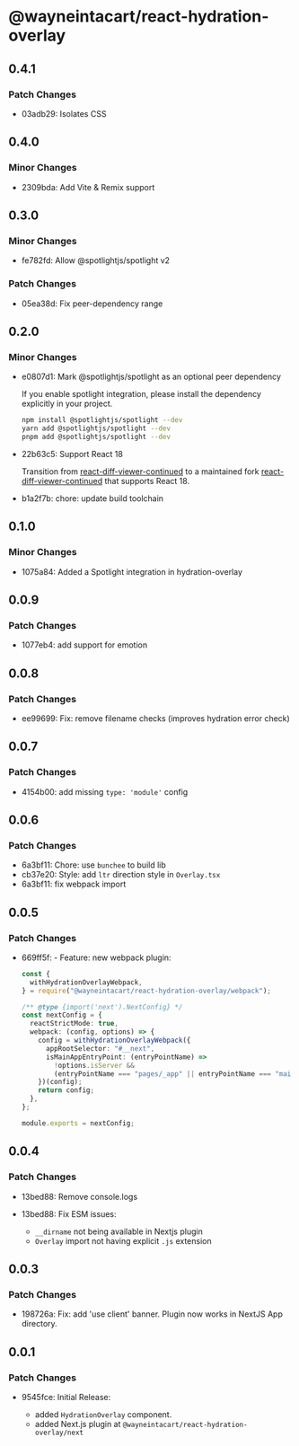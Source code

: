 # @wayneintacart/react-hydration-overlay

## 0.4.1

### Patch Changes

- 03adb29: Isolates CSS

## 0.4.0

### Minor Changes

- 2309bda: Add Vite & Remix support

## 0.3.0

### Minor Changes

- fe782fd: Allow @spotlightjs/spotlight v2

### Patch Changes

- 05ea38d: Fix peer-dependency range

## 0.2.0

### Minor Changes

- e0807d1: Mark @spotlightjs/spotlight as an optional peer dependency

  If you enable spotlight integration, please install the dependency explicitly
  in your project.

  ```bash
  npm install @spotlightjs/spotlight --dev
  yarn add @spotlightjs/spotlight --dev
  pnpm add @spotlightjs/spotlight --dev
  ```

- 22b63c5: Support React 18

  Transition from [react-diff-viewer-continued](https://github.com/praneshr/react-diff-viewer)
  to a maintained fork [react-diff-viewer-continued](https://github.com/aeolun/react-diff-viewer-continued)
  that supports React 18.

- b1a2f7b: chore: update build toolchain

## 0.1.0

### Minor Changes

- 1075a84: Added a Spotlight integration in hydration-overlay

## 0.0.9

### Patch Changes

- 1077eb4: add support for emotion

## 0.0.8

### Patch Changes

- ee99699: Fix: remove filename checks (improves hydration error check)

## 0.0.7

### Patch Changes

- 4154b00: add missing `type: 'module'` config

## 0.0.6

### Patch Changes

- 6a3bf11: Chore: use `bunchee` to build lib
- cb37e20: Style: add `ltr` direction style in `Overlay.tsx`
- 6a3bf11: fix webpack import

## 0.0.5

### Patch Changes

- 669ff5f: - Feature: new webpack plugin:

  ```ts
  const {
    withHydrationOverlayWebpack,
  } = require("@wayneintacart/react-hydration-overlay/webpack");

  /** @type {import('next').NextConfig} */
  const nextConfig = {
    reactStrictMode: true,
    webpack: (config, options) => {
      config = withHydrationOverlayWebpack({
        appRootSelector: "#__next",
        isMainAppEntryPoint: (entryPointName) =>
          !options.isServer &&
          (entryPointName === "pages/_app" || entryPointName === "main-app"),
      })(config);
      return config;
    },
  };

  module.exports = nextConfig;
  ```

## 0.0.4

### Patch Changes

- 13bed88: Remove console.logs
- 13bed88: Fix ESM issues:

  - `__dirname` not being available in Nextjs plugin
  - `Overlay` import not having explicit `.js` extension

## 0.0.3

### Patch Changes

- 198726a: Fix: add 'use client' banner. Plugin now works in NextJS App directory.

## 0.0.1

### Patch Changes

- 9545fce: Initial Release:

  - added `HydrationOverlay` component.
  - added Next.js plugin at `@wayneintacart/react-hydration-overlay/next`
